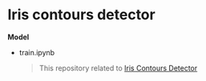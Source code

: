 # Iris contours detector

__Model__
- train.ipynb
  > This repository related to [Iris Contours Detector](https://github.com/kairess/iris-detector)